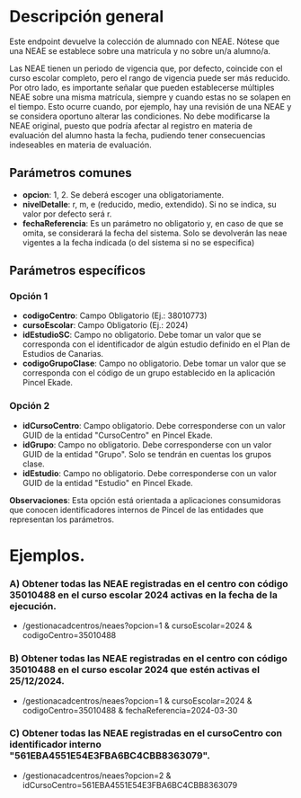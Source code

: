 # Descripción general

Este endpoint devuelve la colección de alumnado con NEAE. Nótese que una NEAE se establece sobre una matrícula y no sobre un/a alumno/a. 

Las NEAE tienen un periodo de vigencia que, por defecto, coincide con el curso escolar completo, pero el rango de vigencia puede ser más reducido. 
Por otro lado, es importante señalar que pueden establecerse múltiples NEAE sobre una misma matrícula, siempre y cuando estas no se solapen en el tiempo. Esto ocurre cuando, por ejemplo, hay una revisión de una NEAE y se considera oportuno alterar las condiciones. No debe modificarse la NEAE original, puesto que podría afectar al registro en materia de evaluación del alumno hasta la fecha, pudiendo tener consecuencias indeseables en materia de evaluación.

## Parámetros comunes
* **opcion**: 1, 2. Se deberá escoger una obligatoriamente.
* **nivelDetalle**: r, m, e (reducido, medio, extendido). Si no se indica, su valor por defecto será r.
* **fechaReferencia**: Es un parámetro no obligatorio y, en caso de que se omita, se considerará la fecha del sistema. Solo se devolverán las neae vigentes a la fecha indicada (o del sistema si no se especifica)

## Parámetros específicos

### Opción 1
* **codigoCentro**: Campo Obligatorio (Ej.: 38010773)
* **cursoEscolar**: Campo Obligatorio (Ej.: 2024)
* **idEstudioSC**: Campo no obligatorio. Debe tomar un valor que se corresponda con el identificador de algún estudio definido en el Plan de Estudios de Canarias.
* **codigoGrupoClase**: Campo no obligatorio. Debe tomar un valor que se corresponda con el código de un grupo establecido en la aplicación Pincel Ekade.


### Opción 2
* **idCursoCentro**: Campo obligatorio. Debe corresponderse con un valor GUID de la entidad "CursoCentro" en Pincel Ekade.
* **idGrupo**: Campo no obligatorio. Debe corresponderse con un valor GUID de la entidad "Grupo". Solo se tendrán en cuentas los grupos clase.
* **idEstudio**: Campo no obligatorio. Debe corresponderse con un valor GUID de la entidad "Estudio" en Pincel Ekade. 

**Observaciones**: Esta opción está orientada a aplicaciones consumidoras que conocen identificadores internos de Pincel de las entidades que representan los parámetros. 


# Ejemplos.
### A) Obtener todas las NEAE registradas en el centro con código 35010488 en el curso escolar 2024 activas en la fecha de la ejecución.
* /gestionacadcentros/neaes?opcion=1 & cursoEscolar=2024 & codigoCentro=35010488

### B) Obtener todas las NEAE registradas en el centro con código 35010488 en el curso escolar 2024 que estén activas el 25/12/2024.
* /gestionacadcentros/neaes?opcion=1 & cursoEscolar=2024 & codigoCentro=35010488 & fechaReferencia=2024-03-30

### C) Obtener todas las NEAE registradas en el cursoCentro con identificador interno "561EBA4551E54E3FBA6BC4CBB8363079".
* /gestionacadcentros/neaes?opcion=2 & idCursoCentro=561EBA4551E54E3FBA6BC4CBB8363079
